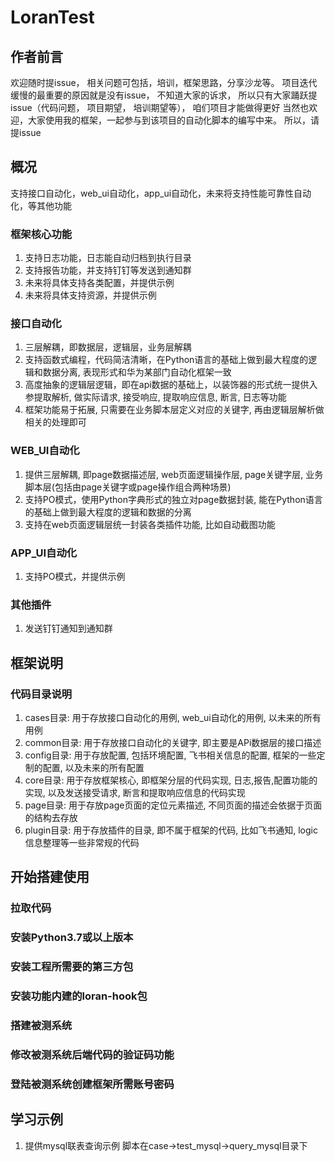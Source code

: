 # LoranTest

## 作者前言

欢迎随时提issue， 相关问题可包括，培训，框架思路，分享沙龙等。
项目迭代缓慢的最重要的原因就是没有issue， 不知道大家的诉求， 所以只有大家踊跃提issue（代码问题， 项目期望， 培训期望等）， 咱们项目才能做得更好
当然也欢迎，大家使用我的框架，一起参与到该项目的自动化脚本的编写中来。
所以，请提issue

## 概况

支持接口自动化，web_ui自动化，app_ui自动化，未来将支持性能可靠性自动化，等其他功能

### 框架核心功能

1. 支持日志功能，日志能自动归档到执行目录
2. 支持报告功能，并支持钉钉等发送到通知群
3. 未来将具体支持各类配置，并提供示例
4. 未来将具体支持资源，并提供示例

### 接口自动化

1. 三层解耦，即数据层，逻辑层，业务层解耦
2. 支持函数式编程，代码简洁清晰，在Python语言的基础上做到最大程度的逻辑和数据分离, 表现形式和华为某部门自动化框架一致
3. 高度抽象的逻辑层逻辑，即在api数据的基础上，以装饰器的形式统一提供入参提取解析, 做实际请求, 接受响应, 提取响应信息, 断言, 日志等功能
4. 框架功能易于拓展, 只需要在业务脚本层定义对应的关键字, 再由逻辑层解析做相关的处理即可

### WEB_UI自动化

1. 提供三层解耦, 即page数据描述层, web页面逻辑操作层, page关键字层, 业务脚本层(包括由page关键字或page操作组合两种场景)
2. 支持PO模式，使用Python字典形式的独立对page数据封装, 能在Python语言的基础上做到最大程度的逻辑和数据的分离
3. 支持在web页面逻辑层统一封装各类插件功能, 比如自动截图功能

### APP_UI自动化

1. 支持PO模式，并提供示例

### 其他插件

1. 发送钉钉通知到通知群

## 框架说明
### 代码目录说明
1. cases目录: 用于存放接口自动化的用例, web_ui自动化的用例, 以未来的所有用例
2. common目录: 用于存放接口自动化的关键字, 即主要是APi数据层的接口描述
3. config目录: 用于存放配置, 包括环境配置, 飞书相关信息的配置, 框架的一些定制的配置, 以及未来的所有配置
4. core目录: 用于存放框架核心, 即框架分层的代码实现, 日志,报告,配置功能的实现, 以及发送接受请求, 断言和提取响应信息的代码实现
5. page目录: 用于存放page页面的定位元素描述, 不同页面的描述会依据于页面的结构去存放
6. plugin目录: 用于存放插件的目录, 即不属于框架的代码, 比如飞书通知, logic信息整理等一些非常规的代码

## 开始搭建使用
### 拉取代码
### 安装Python3.7或以上版本
### 安装工程所需要的第三方包
### 安装功能内建的loran-hook包
### 搭建被测系统
### 修改被测系统后端代码的验证码功能
### 登陆被测系统创建框架所需账号密码

## 学习示例

1. 提供mysql联表查询示例
   脚本在case->test_mysql->query_mysql目录下
